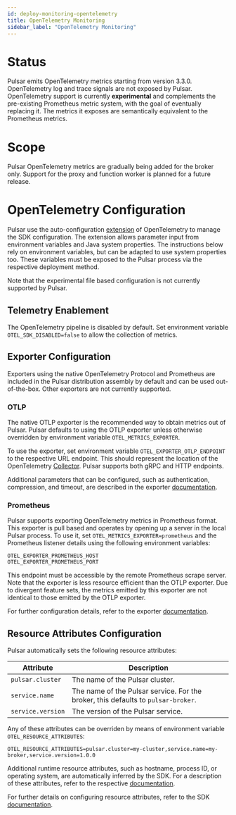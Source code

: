 ```yaml
---
id: deploy-monitoring-opentelemetry
title: OpenTelemetry Monitoring
sidebar_label: "OpenTelemetry Monitoring"
---
```


# Status
Pulsar emits OpenTelemetry metrics starting from version 3.3.0. OpenTelemetry log and trace signals are not exposed by
Pulsar. OpenTelemetry support is currently **experimental** and complements the pre-existing Prometheus metric system,
with the goal of eventually replacing it. The metrics it exposes are semantically equivalent to the Prometheus metrics.

# Scope
Pulsar OpenTelemetry metrics are gradually being added for the broker only. Support for the proxy and function worker is
planned for a future release.

# OpenTelemetry Configuration
Pulsar use the auto-configuration [extension](https://github.com/open-telemetry/opentelemetry-java/blob/main/sdk-extensions/autoconfigure/README.md)
of OpenTelemetry to manage the SDK configuration. The extension allows parameter input from environment variables and
Java system properties. The instructions below rely on environment variables, but can be adapted to use system
properties too. These variables must be exposed to the Pulsar process via the respective deployment method.

Note that the experimental file based configuration is not currently supported by Pulsar.

## Telemetry Enablement
The OpenTelemetry pipeline is disabled by default. Set environment variable `OTEL_SDK_DISABLED=false` to allow the
collection of metrics.

## Exporter Configuration

Exporters using the native OpenTelemetry Protocol and Prometheus are included in the Pulsar distribution assembly by
default and can be used out-of-the-box. Other exporters are not currently supported.

### OTLP

The native OTLP exporter is the recommended way to obtain metrics out of Pulsar. Pulsar defaults to using the OTLP
exporter unless otherwise overridden by environment variable `OTEL_METRICS_EXPORTER`.

To use the exporter, set environment variable `OTEL_EXPORTER_OTLP_ENDPOINT` to the respective URL endpoint. This should
represent the location of the OpenTelemetry [Collector](https://opentelemetry.io/docs/collector/). Pulsar supports both
gRPC and HTTP endpoints.

Additional parameters that can be configured, such as authentication, compression, and timeout, are described in the
exporter [documentation](https://opentelemetry.io/docs/specs/otel/protocol/exporter/).

### Prometheus

Pulsar supports exporting OpenTelemetry metrics in Prometheus format. This exporter is pull based and operates by
opening up a server in the local Pulsar process. To use it, set `OTEL_METRICS_EXPORTER=prometheus` and the Prometheus
listener details using the following environment variables:

```shell
OTEL_EXPORTER_PROMETHEUS_HOST
OTEL_EXPORTER_PROMETHEUS_PORT
```

This endpoint must be accessible by the remote Prometheus scrape server. Note that the exporter is less resource
efficient than the OTLP exporter. Due to divergent feature sets, the metrics emitted by this exporter are not identical
to those emitted by the OTLP exporter.

For further configuration details, refer to the exporter
[documentation](https://github.com/open-telemetry/opentelemetry-java/blob/main/sdk-extensions/autoconfigure/README.md#prometheus-exporter).

## Resource Attributes Configuration

Pulsar automatically sets the following resource attributes:

| Attribute         | Description                                                                       |
|-------------------|-----------------------------------------------------------------------------------|
| `pulsar.cluster`  | The name of the Pulsar cluster.                                                   |
| `service.name`    | The name of the Pulsar service. For the broker, this defaults to `pulsar-broker`. |
| `service.version` | The version of the Pulsar service.                                                |

Any of these attributes can be overriden by means of environment variable `OTEL_RESOURCE_ATTRIBUTES`:

```shell
OTEL_RESOURCE_ATTRIBUTES=pulsar.cluster=my-cluster,service.name=my-broker,service.version=1.0.0
```

Additional runtime resource attributes, such as hostname, process ID, or operating system, are automatically inferred by
the SDK. For a description of these attributes, refer to the respective [documentation](https://github.com/open-telemetry/opentelemetry-java-instrumentation/tree/main/instrumentation/resources/library).

For further details on configuring resource attributes, refer to the SDK [documentation](https://github.com/open-telemetry/opentelemetry-java/tree/main/sdk-extensions/autoconfigure#opentelemetry-resource-attributes).
